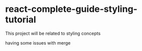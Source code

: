 # react-complete-guide-styling-tutorial
This project will be related to styling concepts

having some issues with merge